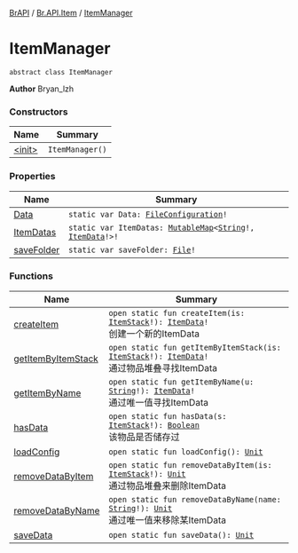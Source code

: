 [BrAPI](../../index.md) / [Br.API.Item](../index.md) / [ItemManager](./index.md)

# ItemManager

`abstract class ItemManager`

**Author**
Bryan_lzh

### Constructors

| Name | Summary |
|---|---|
| [&lt;init&gt;](-init-.md) | `ItemManager()` |

### Properties

| Name | Summary |
|---|---|
| [Data](-data.md) | `static var Data: `[`FileConfiguration`](https://hub.spigotmc.org/javadocs/spigot/org/bukkit/configuration/file/FileConfiguration.html)`!` |
| [ItemDatas](-item-datas.md) | `static var ItemDatas: `[`MutableMap`](https://kotlinlang.org/api/latest/jvm/stdlib/kotlin.collections/-mutable-map/index.html)`<`[`String`](https://kotlinlang.org/api/latest/jvm/stdlib/kotlin/-string/index.html)`!, `[`ItemData`](../-item-data/index.md)`!>!` |
| [saveFolder](save-folder.md) | `static var saveFolder: `[`File`](https://docs.oracle.com/javase/8/docs/api/java/io/File.html)`!` |

### Functions

| Name | Summary |
|---|---|
| [createItem](create-item.md) | `open static fun createItem(is: `[`ItemStack`](https://hub.spigotmc.org/javadocs/spigot/org/bukkit/inventory/ItemStack.html)`!): `[`ItemData`](../-item-data/index.md)`!`<br>创建一个新的ItemData |
| [getItemByItemStack](get-item-by-item-stack.md) | `open static fun getItemByItemStack(is: `[`ItemStack`](https://hub.spigotmc.org/javadocs/spigot/org/bukkit/inventory/ItemStack.html)`!): `[`ItemData`](../-item-data/index.md)`!`<br>通过物品堆叠寻找ItemData |
| [getItemByName](get-item-by-name.md) | `open static fun getItemByName(u: `[`String`](https://kotlinlang.org/api/latest/jvm/stdlib/kotlin/-string/index.html)`!): `[`ItemData`](../-item-data/index.md)`!`<br>通过唯一值寻找ItemData |
| [hasData](has-data.md) | `open static fun hasData(s: `[`ItemStack`](https://hub.spigotmc.org/javadocs/spigot/org/bukkit/inventory/ItemStack.html)`!): `[`Boolean`](https://kotlinlang.org/api/latest/jvm/stdlib/kotlin/-boolean/index.html)<br>该物品是否储存过 |
| [loadConfig](load-config.md) | `open static fun loadConfig(): `[`Unit`](https://kotlinlang.org/api/latest/jvm/stdlib/kotlin/-unit/index.html) |
| [removeDataByItem](remove-data-by-item.md) | `open static fun removeDataByItem(is: `[`ItemStack`](https://hub.spigotmc.org/javadocs/spigot/org/bukkit/inventory/ItemStack.html)`!): `[`Unit`](https://kotlinlang.org/api/latest/jvm/stdlib/kotlin/-unit/index.html)<br>通过物品堆叠来删除ItemData |
| [removeDataByName](remove-data-by-name.md) | `open static fun removeDataByName(name: `[`String`](https://kotlinlang.org/api/latest/jvm/stdlib/kotlin/-string/index.html)`!): `[`Unit`](https://kotlinlang.org/api/latest/jvm/stdlib/kotlin/-unit/index.html)<br>通过唯一值来移除某ItemData |
| [saveData](save-data.md) | `open static fun saveData(): `[`Unit`](https://kotlinlang.org/api/latest/jvm/stdlib/kotlin/-unit/index.html) |
